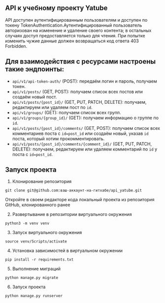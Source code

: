 ## API к учебному проекту Yatube
API доступен аутентифицированным пользователям и доступен по токену TokenAuthentication.Аутентифицированный пользователь авторизован на изменение и удаление своего контента; в остальных случаях доступ предоставляется только для чтения. При попытке изменить чужие данные должен возвращаться код ответа 403 Forbidden.
## Для взаимодействия с ресурсами настроены такие эндпоинты:
-   `api/v1/api-token-auth/` (POST): передаём логин и пароль, получаем токен.
-   `api/v1/posts/` (GET, POST): получаем список всех постов или создаём новый пост.
-   `api/v1/posts/{post_id}/` (GET, PUT, PATCH, DELETE): получаем, редактируем или удаляем пост по `id`.
-   `api/v1/groups/` (GET): получаем список всех групп.
-   `api/v1/groups/{group_id}/` (GET): получаем информацию о группе по `id`.
-   `api/v1/posts/{post_id}/comments/` (GET, POST): получаем список всех комментариев поста с `id=post_id` или создаём новый, указав `id` поста, который хотим прокомментировать.
-   `api/v1/posts/{post_id}/comments/{comment_id}/` (GET, PUT, PATCH, DELETE): получаем, редактируем или удаляем комментарий по `id` у поста с `id=post_id`.

## Запуск проекта

1.  Клонирование репозитория

```
git clone git@github.com:ваш-аккаунт-на-гитхабе/api_yatube.git

```

Откройте в своем редакторе кода локальный проекта из репозитория GitHub, клонированного ранее

2.  Развертывание в репозитории виртуального окружения

```
python3 -m venv venv

```

3.  Запуск виртуального окружения

```
source venv/Scripts/activate

```

4.  Установка зависимостей в виртуальном окружении

```
pip install -r requirements.txt

```

5.  Выполнение миграций

```
python manage.py migrate

```

6.  Запуск проекта

```
python manage.py runserver

```


